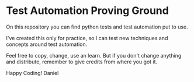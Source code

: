 # Test Automation Proving Ground
On this repository you can find python tests and test automation put to use.

I've created this only for practice, so I can test new techniques and concepts around test automation.

Feel free to copy, change, use an learn. But if you don't change anything and distribute, remember to
give credits from where you got it.

Happy Coding!
Daniel

